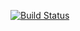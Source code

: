 [![Build Status](https://travis-ci.org/YuliaTsareva/spanish-c1.svg?branch=master)](https://travis-ci.org/YuliaTsareva/spanish-c1)
